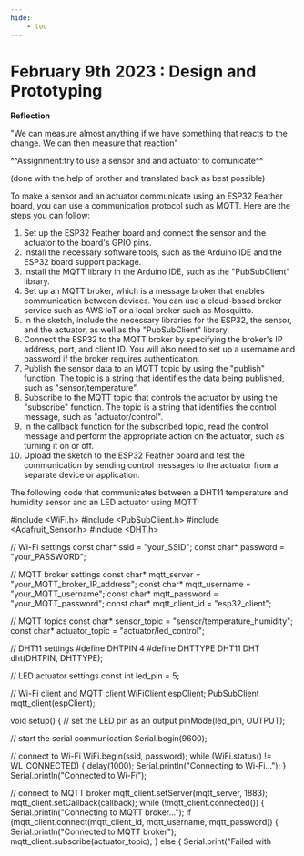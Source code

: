 ```yaml
---
hide:
    - toc
---
```


# February 9th 2023 : Design and Prototyping


**Reflection**

"We can measure almost anything if we have something that reacts to the change. We can then measure that reaction"

^^Assignment:try to use a sensor and and actuator to comunicate^^


(done with the help of brother and translated back as best possible) 


To make a sensor and an actuator communicate using an ESP32 Feather board, you can use a communication protocol such as MQTT. Here are the steps you can follow:
1. Set up the ESP32 Feather board and connect the sensor and the actuator to the board's GPIO pins.
2. Install the necessary software tools, such as the Arduino IDE and the ESP32 board support package.
3. Install the MQTT library in the Arduino IDE, such as the "PubSubClient" library.
4. Set up an MQTT broker, which is a message broker that enables communication between devices. You can use a cloud-based broker service such as AWS IoT or a local broker such as Mosquitto.
5. In the sketch, include the necessary libraries for the ESP32, the sensor, and the actuator, as well as the "PubSubClient" library.
6. Connect the ESP32 to the MQTT broker by specifying the broker's IP address, port, and client ID. You will also need to set up a username and password if the broker requires authentication.
7. Publish the sensor data to an MQTT topic by using the "publish" function. The topic is a string that identifies the data being published, such as "sensor/temperature".
8. Subscribe to the MQTT topic that controls the actuator by using the "subscribe" function. The topic is a string that identifies the control message, such as "actuator/control".
9. In the callback function for the subscribed topic, read the control message and perform the appropriate action on the actuator, such as turning it on or off.
10. Upload the sketch to the ESP32 Feather board and test the communication by sending control messages to the actuator from a separate device or application.


The following code that communicates between a DHT11 temperature and humidity sensor and an LED actuator using MQTT:



#include <WiFi.h>
#include <PubSubClient.h>
#include <Adafruit_Sensor.h>
#include <DHT.h>

// Wi-Fi settings
const char* ssid = "your_SSID";
const char* password = "your_PASSWORD";

// MQTT broker settings
const char* mqtt_server = "your_MQTT_broker_IP_address";
const char* mqtt_username = "your_MQTT_username";
const char* mqtt_password = "your_MQTT_password";
const char* mqtt_client_id = "esp32_client";

// MQTT topics
const char* sensor_topic = "sensor/temperature_humidity";
const char* actuator_topic = "actuator/led_control";

// DHT11 settings
#define DHTPIN 4
#define DHTTYPE DHT11
DHT dht(DHTPIN, DHTTYPE);

// LED actuator settings
const int led_pin = 5;

// Wi-Fi client and MQTT client
WiFiClient espClient;
PubSubClient mqtt_client(espClient);

void setup() {
  // set the LED pin as an output
  pinMode(led_pin, OUTPUT);
  
  // start the serial communication
  Serial.begin(9600);

  // connect to Wi-Fi
  WiFi.begin(ssid, password);
  while (WiFi.status() != WL_CONNECTED) {
    delay(1000);
    Serial.println("Connecting to Wi-Fi...");
  }
  Serial.println("Connected to Wi-Fi");

  // connect to MQTT broker
  mqtt_client.setServer(mqtt_server, 1883);
  mqtt_client.setCallback(callback);
  while (!mqtt_client.connected()) {
    Serial.println("Connecting to MQTT broker...");
    if (mqtt_client.connect(mqtt_client_id, mqtt_username, mqtt_password)) {
      Serial.println("Connected to MQTT broker");
      mqtt_client.subscribe(actuator_topic);
    } else {
      Serial.print("Failed with


